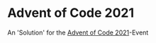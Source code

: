 # Advent of Code 2021

An 'Solution' for the [Advent of Code 2021](https://adventofcode.com/2021)-Event
